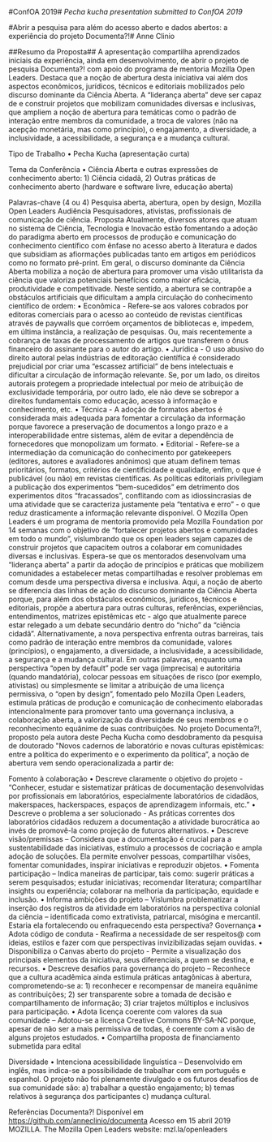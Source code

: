 #ConfOA 2019# 
*Pecha kucha presentation submitted to ConfOA 2019*

#Abrir a pesquisa para além do acesso aberto e dados abertos: a experiência do projeto Documenta?!#
Anne Clinio

##Resumo da Proposta##
A apresentação compartilha aprendizados iniciais da experiência, ainda em desenvolvimento, de abrir o projeto de pesquisa Documenta?! com apoio do programa de mentoria Mozilla Open Leaders. Destaca que a noção de abertura desta iniciativa vai além dos aspectos econômicos, jurídicos, técnicos e editoriais mobilizados pelo discurso dominante da Ciência Aberta. A “liderança aberta” deve ser capaz de e construir projetos que mobilizam comunidades diversas e inclusivas, que ampliem a noção de abertura para temáticas como o padrão de interação entre membros da comunidade, a troca de valores (não na acepção monetária, mas como princípio), o engajamento, a diversidade, a inclusividade, a acessibilidade, a segurança e a mudança cultural.

Tipo de Trabalho
    • Pecha Kucha (apresentação curta)

Tema da Conferência
    • Ciência Aberta e outras expressões de conhecimento aberto: 1) Ciência cidadã, 2) Outras práticas de conhecimento aberto (hardware e software livre, educação aberta)

Palavras-chave (4 ou 4)
Pesquisa aberta, abertura, open by design, Mozilla Open Leaders
Audiência
Pesquisadores, ativistas, profissionais de comunicação de ciência.
Proposta 
Atualmente, diversos atores que atuam no sistema de Ciência, Tecnologia e Inovacão estão fomentando a adoção do paradigma aberto em processos de produção e comunicação do conhecimento científico com ênfase no acesso aberto à literatura  e dados que subsidiam as afiormações publicadas tanto em artigos em periódicos como no formato pré-print. Em geral, o discurso dominante da Ciência Aberta mobiliza a noção de abertura para promover uma visão utilitarista da ciência que valoriza potenciais benefícios como maior eficácia, produtividade e competitivade. Neste sentido, a abertura se contrapõe a obstáculos artificiais que dificultam a ampla circulação do conhecimento científico de ordem: 
    • Econômica - Refere-se aos valores cobrados por editoras comerciais para o acesso ao conteúdo de revistas científicas através de paywalls que corróem orçamentos de bibliotecas e, impedem, em última instância, a realização de pesquisas. Ou, mais recentemente a cobrança de taxas de processamento de artigos que transferem o ônus financeiro do assinante para o autor do artigo.
    • Jurídica - O uso abusivo do direito autoral pelas indústrias de editoração científica é considerado prejudicial por criar uma “escassez artificial” de bens intelectuais e dificultar a circulação de informação relevante. Se, por um lado, os direitos autorais protegem a propriedade intelectual por meio de atribuição de exclusividade temporária, por outro lado, ele não deve se sobrepor a direitos fundamentais como educação, acesso à informação e conhecimento, etc. 
    • Técnica - A adoção de formatos abertos é considerada mais adequada para fomentar a circulação da informação porque favorece a preservação de documentos a longo prazo e a interoperabilidade entre sistemas, além de evitar a dependência de fornecedores que monopolizam um formato. 
    • Editorial - Refere-se a intermediação da comunicação do conhecimento por gatekeepers (editores, autores e avaliadores anônimos) que atuam definem temas prioritários, formatos, critérios de cientificidade e qualidade, enfim, o que é publicável (ou não) em revistas científicas. As políticas editoriais privilegiam a publicação dos experimentos “bem-sucedidos” em detrimento dos experimentos ditos “fracassados”, conflitando com as idiossincrasias de uma atividade que se caracteriza justamente pela “tentativa e erro” - o que reduz drasticamente a informação relevante disponível.
O Mozilla Open Leaders é um programa de mentoria promovido pela Mozilla Foundation por 14 semanas com o objetivo de “fortalecer projetos abertos e comunidades em todo o mundo”, vislumbrando que os open leaders sejam capazes de construir projetos que capacitem outros a colaborar em comunidades diversas e inclusivas. Espera-se que os mentorados desenvolvam uma “liderança aberta” a partir da adoção de princípios e práticas que mobilizem comunidades a estabelecer metas compartilhadas e resolver problemas em comum desde uma perspectiva diversa e inclusiva. 
Aqui, a noção de aberto se diferencia das linhas de ação do discurso dominante da Ciência Aberta porque, para além dos obstáculos econômicos, jurídicos, técnicos e editoriais, propõe a abertura para outras culturas, referências, experiências, entendimentos, matrizes epistêmicas etc - algo que atualmente parece estar relegado a um debate secundário dentro do “nicho” da “ciência cidadã”. Alternativamente, a nova perspectiva enfrenta outras barreiras, tais como padrão de interação entre membros da comunidade, valores (princípios), o engajamento, a diversidade, a inclusividade, a acessibilidade, a segurança e a mudança cultural.
Em outras palavras, enquanto uma perspectiva “open by default” pode ser vaga (imprecisa) e autoritária (quando mandatória), colocar pessoas em situações de risco (por exemplo, ativistas) ou simplesmente se limitar a atribuição de uma licença permissiva, o “open by design”, fomentado pelo Mozilla Open Leaders, estimula  práticas de produção e comunicação de conhecimento elaboradas intencionalmente para promover tanto uma governança inclusiva, a colaboração aberta, a valorização da diversidade de seus membros e o reconhecimento equânime de suas contribuições. 
No projeto Documenta?!, proposto pela autora deste Pecha Kucha como desdobramento da pesquisa de doutorado "Novos cadernos de laboratório e novas culturas epistêmicas: entre a política do experimento e o experimento da política”, a noção de abertura vem sendo operacionalizada a partir de:


Fomento à colaboração 
    • Descreve claramente o objetivo do projeto - “Conhecer, estudar e sistematizar práticas de documentação desenvolvidas por profissionais em laboratórios, especialmente laboratórios de cidadãos, makerspaces, hackerspaces, espaços de aprendizagem informais, etc.”
    • Descreve o problema a ser solucionado -  As práticas correntes dos laboratórios cidadãos reduzem a documentação a atividade burocrática ao invés de promovê-la como projeção de futuros alternativos. 
    • Descreve visão/premissas – Considera que a documentação é crucial para a sustentabilidade das iniciativas, estímulo a processos de cocriação e ampla adoção de soluções. Ela permite envolver pessoas, compartilhar visões, fomentar comunidades, inspirar iniciativas e reproduzir objetos.
    • Fomenta participação – Indica maneiras de participar, tais como: sugerir práticas a serem pesquisados; estudar iniciativas; recomendar literatura; compartilhar insights ou experiência; colaborar na melhoria da participação, equidade e inclusão. 
    • Informa ambições do projeto – Vislumbra problematizar a inserção dos registros da atividade em laboratórios na perspectiva colonial da ciência – identificada como extrativista, patriarcal, misógina e mercantil. Estaria ela fortalecendo ou enfraquecendo esta perspectiva? 
Governança 
    • Adota código de conduta - Reafirma a necessidade de ser respeitos@ com ideias, estilos e fazer com que perspectivas invizibilizadas sejam ouvidas. 
    • Disponibiliza o Canvas aberto do projeto - Permite a visualização dos principais elementos da iniciativa, seus diferenciais, a quem se destina, e recursos.
    • Descreve desafios para governança do projeto – Reconhece que a cultura acadêmica ainda estimula práticas antagônicas à abertura, comprometendo-se a: 1) reconhecer e recompensar de maneira equânime as contribuições; 2) ser transparente sobre a tomada de decisão e compartilhamento de informação; 3) criar trajetos múltiplos e inclusivos para participação. 
    • Adota licença coerente com valores da sua comunidade – Adotou-se a licença Creative Commons BY-SA-NC porque, apesar de não ser a mais permissiva de todas, é coerente com a visão de alguns projetos estudados. 
    • Compartilha proposta de financiamento submetida para edital

Diversidade
    • Intenciona acessibilidade linguística – Desenvolvido em inglês, mas indica-se a possibilidade de trabalhar com em português e espanhol. 
O projeto não foi plenamente divulgado e os futuros desafios de sua comunidade são: a) trabalhar a questão engajamento; b) temas relativos à segurança dos participantes  c) mudança cultural. 

Referências
Documenta?! Disponível em <https://github.com/anneclinio/documenta> Acesso em 15 abril 2019
MOZILLA. The Mozilla Open Leaders website: mzl.la/openleaders
 



